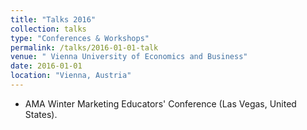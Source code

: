 ```yaml
---
title: "Talks 2016"
collection: talks
type: "Conferences & Workshops"
permalink: /talks/2016-01-01-talk
venue: " Vienna University of Economics and Business"
date: 2016-01-01
location: "Vienna, Austria"
---
```


* AMA Winter Marketing Educators' Conference (Las Vegas, United States).
